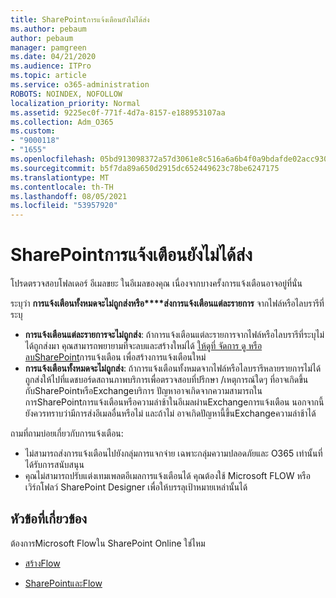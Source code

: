 ```yaml
---
title: SharePointการแจ้งเตือนยังไม่ได้ส่ง
ms.author: pebaum
author: pebaum
manager: pamgreen
ms.date: 04/21/2020
ms.audience: ITPro
ms.topic: article
ms.service: o365-administration
ROBOTS: NOINDEX, NOFOLLOW
localization_priority: Normal
ms.assetid: 9225ec0f-771f-4d7a-8157-e188953107aa
ms.collection: Adm_O365
ms.custom:
- "9000118"
- "1655"
ms.openlocfilehash: 05bd913098372a57d3061e8c516a6a6b4f0a9bdafde02acc930062d6281d06dd
ms.sourcegitcommit: b5f7da89a650d2915dc652449623c78be6247175
ms.translationtype: MT
ms.contentlocale: th-TH
ms.lasthandoff: 08/05/2021
ms.locfileid: "53957920"
---
```

# <a name="sharepoint-alert-notifications-not-delivered"></a>SharePointการแจ้งเตือนยังไม่ได้ส่ง

โปรดตรวจสอบโฟลเดอร์ อีเมลขยะ ในอีเมลของคุณ เนื่องจากบางครั้งการแจ้งเตือนอาจอยู่ที่นั่น

ระบุว่า **การแจ้งเตือนทั้งหมดจะไม่ถูกส่งหรือ****ส่งการแจ้งเตือนแต่ละรายการ** จากไฟล์หรือไลบรารีที่ระบุ

- **การแจ้งเตือนแต่ละรายการจะไม่ถูกส่ง**: ถ้าการแจ้งเตือนแต่ละรายการจากไฟล์หรือไลบรารีที่ระบุไม่ได้ถูกส่งมา คุณสามารถพยายามที่จะลบและสร้างใหม่ได้ [ให้ดูที่ จัดการ ดู หรือลบSharePoint](https://support.office.com/article/manage-view-or-delete-sharepoint-alerts-99dfb19c-9a90-4a8c-aba1-aa8c8afb0de2)การแจ้งเตือน เพื่อสร้างการแจ้งเตือนใหม่
- **การแจ้งเตือนทั้งหมดจะไม่ถูกส่ง**: ถ้าการแจ้งเตือนทั้งหมดจากไฟล์หรือไลบรารีหลายรายการไม่ได้ถูกส่งให้ไปที่แดชบอร์ดสถานภาพบริการเพื่อตรวจสอบที่ปรึกษา [](https://admin.microsoft.com/AdminPortal/Home#/servicehealth)/เหตุการณ์ใดๆ ที่อาจเกิดขึ้นกับSharePointหรือExchangeบริการ ปัญหาอาจเกิดจากความสามารถในการSharePointการแจ้งเตือนหรือความล่าช้าในอีเมลผ่านExchangeการแจ้งเตือน นอกจากนี้ยังควรทราบว่ามีการส่งอีเมลอื่นหรือไม่ และถ้าไม่ อาจเกิดปัญหานี้ขึ้นExchangeความล่าช้าได้

ถามที่ถามบ่อยเกี่ยวกับการแจ้งเตือน:

- ไม่สามารถส่งการแจ้งเตือนไปยังกลุ่มการแจกจ่าย เฉพาะกลุ่มความปลอดภัยและ O365 เท่านั้นที่ได้รับการสนับสนุน
- คุณไม่สามารถปรับแต่งเทมเพลตอีเมลการแจ้งเตือนได้ คุณต้องใช้ Microsoft FLOW หรือเวิร์กโฟลว์ SharePoint Designer เพื่อให้บรรลุเป้าหมายเหล่านั้นได้

## <a name="related-topics"></a>หัวข้อที่เกี่ยวข้อง

ต้องการMicrosoft Flowใน SharePoint Online ใช่ไหม

- [สร้างFlow](https://support.office.com/article/a9c3e03b-0654-46af-a254-20252e580d01)

- [SharePointและFlow](https://flow.microsoft.com//blog/sharepoint-and-flow/)
